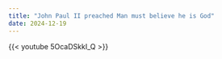 ```yaml
---
title: "John Paul II preached Man must believe he is God"
date: 2024-12-19
---
```


{{< youtube 5OcaDSkkI_Q >}}
